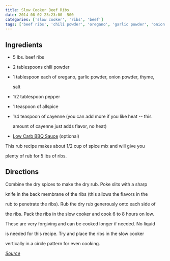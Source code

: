 ```yaml
---
title: Slow Cooker Beef Ribs
date: 2014-08-02 23:23:00 -500
categories: ['slow cooker', 'ribs', 'beef']
tags: ['beef ribs', 'chili powder', 'oregano', 'garlic powder', 'onion powder', 'thyme', 'salt', 'pepper', 'allspice', 'cayenne', 'Low Carb BBQ Sauce', 'combine', 'poke', 'rub', 'pack', 'cook']
---
```


## Ingredients

-   5 lbs. beef ribs
-   2 tablespoons chili powder
-   1 tablespoon each of oregano, garlic powder, onion powder, thyme,
    salt
-   1/2 tablespoon pepper
-   1 teaspoon of allspice
-   1/4 teaspoon of cayenne (you can add more if you like heat -- this
    amount of cayenne just adds flavor, no heat)
-   [Low Carb BBQ Sauce](Low_Carb_BBQ_Sauce "wikilink") (optional)

This rub recipe makes about 1/2 cup of spice mix and will give you
plenty of rub for 5 lbs of ribs.

## Directions

Combine the dry spices to make the dry rub. Poke slits with a sharp
knife in the back membrane of the ribs (this allows the flavors in the
rub to penetrate the ribs). Rub the dry rub generously onto each side of
the ribs. Pack the ribs in the slow cooker and cook 6 to 8 hours on low.
These are very forgiving and can be cooked longer if needed. No liquid
is needed for this recipe. Try and place the ribs in the slow cooker
vertically in a circle pattern for even cooking.

*[Source](http://lowcarbcrock.com/2013/05/low-carb-crock-pot-ribs-dry-rub/)*
